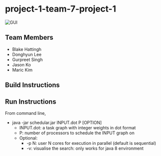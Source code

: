 # project-1-team-7-project-1
![GUI](https://github.com/SoftEng306-2020/project-1-team-7-project-1/blob/master/wiki/Images/118656213_822952881576263_2620327502899988565_n.png)
## Team Members
  - Blake Hattingh
  - Donghyun Lee
  - Gurpreet Singh
  - Jason Ko
  - Maric Kim
  
## Build Instructions

## Run Instructions
From command line,
  - java -jar schedular.jar INPUT.dot P [OPTION]
    - INPUT.dot: a task graph with integer weights in dot format
    - P: number of processors to schedule the INPUT graph on
    - Optional:
      - -p N: user N cores for execution in parallel (default is sequential)
      - -v: visualise the search: only works for java 8 environment
